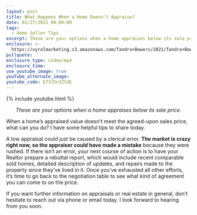 ```yaml
---
layout: post
title: What Happens When a Home Doesn't Appraise?
date: 01/27/2021 00:00:00
tags:
  - Home Seller Tips
excerpt: These are your options when a home appraises below its sale price.
enclosure: >-
  https://vyralmarketing.s3.amazonaws.com/Tandra+Bowers/2021/Tandra+Bowers+Video+Blog+When+the+Appraised+Value+Doesn't+Meet+the+Contract+Price.mp4
pullquote:
enclosure_type: video/mp4
enclosure_time:
use_youtube_image: true
youtube_alternate_image:
youtube_code: E73JSn3ZlUE
---
```


{% include youtube.html %}

<p style="text-align: center;"><em>These are your options when a home appraises below its sale price.</em></p>

When a home’s appraised value doesn’t meet the agreed-upon sales price, what can you do? I have some helpful tips to share today.

A low appraisal could just be caused by a clerical error. **The market is crazy right now, so the appraiser could have made a mistake** because they were rushed. If there isn’t an error, your next course of action is to have your Realtor prepare a rebuttal report, which would include recent comparable sold homes, detailed description of updates, and repairs made to the property since they’ve lived in it. Once you’ve exhausted all other efforts, it’s time to go back to the negotiation table to see what kind of agreement you can come to on the price.&nbsp;

If you want further information on appraisals or real estate in general, don’t hesitate to reach out via phone or email today. I look forward to hearing from you soon.
